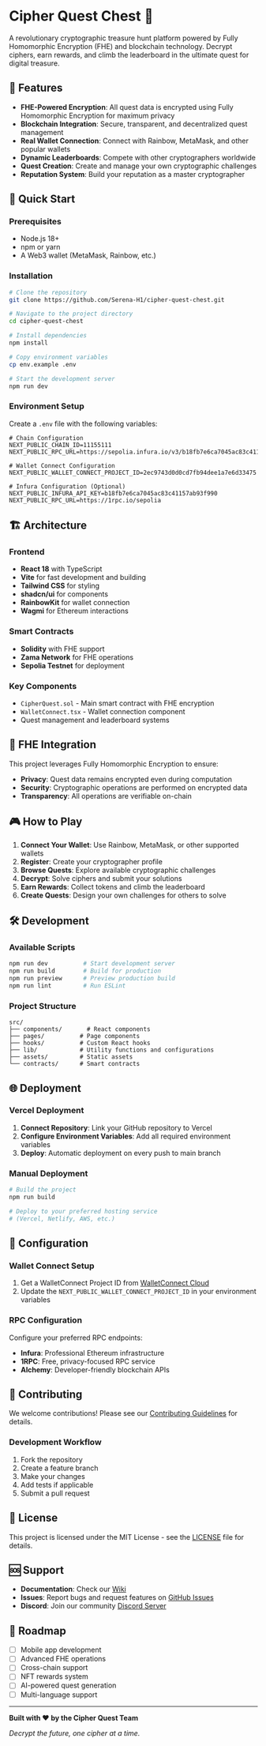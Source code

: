 # Cipher Quest Chest 🔐

A revolutionary cryptographic treasure hunt platform powered by Fully Homomorphic Encryption (FHE) and blockchain technology. Decrypt ciphers, earn rewards, and climb the leaderboard in the ultimate quest for digital treasure.

## 🌟 Features

- **FHE-Powered Encryption**: All quest data is encrypted using Fully Homomorphic Encryption for maximum privacy
- **Blockchain Integration**: Secure, transparent, and decentralized quest management
- **Real Wallet Connection**: Connect with Rainbow, MetaMask, and other popular wallets
- **Dynamic Leaderboards**: Compete with other cryptographers worldwide
- **Quest Creation**: Create and manage your own cryptographic challenges
- **Reputation System**: Build your reputation as a master cryptographer

## 🚀 Quick Start

### Prerequisites

- Node.js 18+ 
- npm or yarn
- A Web3 wallet (MetaMask, Rainbow, etc.)

### Installation

```bash
# Clone the repository
git clone https://github.com/Serena-H1/cipher-quest-chest.git

# Navigate to the project directory
cd cipher-quest-chest

# Install dependencies
npm install

# Copy environment variables
cp env.example .env

# Start the development server
npm run dev
```

### Environment Setup

Create a `.env` file with the following variables:

```env
# Chain Configuration
NEXT_PUBLIC_CHAIN_ID=11155111
NEXT_PUBLIC_RPC_URL=https://sepolia.infura.io/v3/b18fb7e6ca7045ac83c41157ab93f990

# Wallet Connect Configuration
NEXT_PUBLIC_WALLET_CONNECT_PROJECT_ID=2ec9743d0d0cd7fb94dee1a7e6d33475

# Infura Configuration (Optional)
NEXT_PUBLIC_INFURA_API_KEY=b18fb7e6ca7045ac83c41157ab93f990
NEXT_PUBLIC_RPC_URL=https://1rpc.io/sepolia
```

## 🏗️ Architecture

### Frontend
- **React 18** with TypeScript
- **Vite** for fast development and building
- **Tailwind CSS** for styling
- **shadcn/ui** for components
- **RainbowKit** for wallet connection
- **Wagmi** for Ethereum interactions

### Smart Contracts
- **Solidity** with FHE support
- **Zama Network** for FHE operations
- **Sepolia Testnet** for deployment

### Key Components
- `CipherQuest.sol` - Main smart contract with FHE encryption
- `WalletConnect.tsx` - Wallet connection component
- Quest management and leaderboard systems

## 🔐 FHE Integration

This project leverages Fully Homomorphic Encryption to ensure:
- **Privacy**: Quest data remains encrypted even during computation
- **Security**: Cryptographic operations are performed on encrypted data
- **Transparency**: All operations are verifiable on-chain

## 🎮 How to Play

1. **Connect Your Wallet**: Use Rainbow, MetaMask, or other supported wallets
2. **Register**: Create your cryptographer profile
3. **Browse Quests**: Explore available cryptographic challenges
4. **Decrypt**: Solve ciphers and submit your solutions
5. **Earn Rewards**: Collect tokens and climb the leaderboard
6. **Create Quests**: Design your own challenges for others to solve

## 🛠️ Development

### Available Scripts

```bash
npm run dev          # Start development server
npm run build        # Build for production
npm run preview      # Preview production build
npm run lint         # Run ESLint
```

### Project Structure

```
src/
├── components/       # React components
├── pages/          # Page components
├── hooks/          # Custom React hooks
├── lib/            # Utility functions and configurations
├── assets/         # Static assets
└── contracts/      # Smart contracts
```

## 🌐 Deployment

### Vercel Deployment

1. **Connect Repository**: Link your GitHub repository to Vercel
2. **Configure Environment Variables**: Add all required environment variables
3. **Deploy**: Automatic deployment on every push to main branch

### Manual Deployment

```bash
# Build the project
npm run build

# Deploy to your preferred hosting service
# (Vercel, Netlify, AWS, etc.)
```

## 🔧 Configuration

### Wallet Connect Setup

1. Get a WalletConnect Project ID from [WalletConnect Cloud](https://cloud.walletconnect.com/)
2. Update the `NEXT_PUBLIC_WALLET_CONNECT_PROJECT_ID` in your environment variables

### RPC Configuration

Configure your preferred RPC endpoints:
- **Infura**: Professional Ethereum infrastructure
- **1RPC**: Free, privacy-focused RPC service
- **Alchemy**: Developer-friendly blockchain APIs

## 🤝 Contributing

We welcome contributions! Please see our [Contributing Guidelines](CONTRIBUTING.md) for details.

### Development Workflow

1. Fork the repository
2. Create a feature branch
3. Make your changes
4. Add tests if applicable
5. Submit a pull request

## 📄 License

This project is licensed under the MIT License - see the [LICENSE](LICENSE) file for details.

## 🆘 Support

- **Documentation**: Check our [Wiki](https://github.com/Serena-H1/cipher-quest-chest/wiki)
- **Issues**: Report bugs and request features on [GitHub Issues](https://github.com/Serena-H1/cipher-quest-chest/issues)
- **Discord**: Join our community [Discord Server](https://discord.gg/cipherquest)

## 🎯 Roadmap

- [ ] Mobile app development
- [ ] Advanced FHE operations
- [ ] Cross-chain support
- [ ] NFT rewards system
- [ ] AI-powered quest generation
- [ ] Multi-language support

---

**Built with ❤️ by the Cipher Quest Team**

*Decrypt the future, one cipher at a time.*
